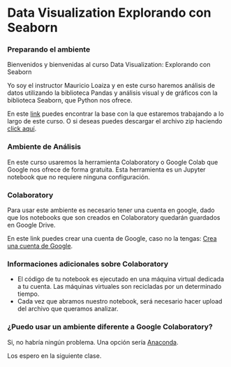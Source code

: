 # Data Visualization Explorando con Seaborn

###  Preparando el ambiente
Bienvenidos y bienvenidas al curso Data Visualization: Explorando con Seaborn

Yo soy el instructor Mauricio Loaiza y en este curso haremos análisis de datos utilizando la biblioteca Pandas y análisis visual y de gráficos con la biblioteca Seaborn, que Python nos ofrece.

En este [link](https://github.com/alura-es-cursos/1779-Data-Visualization-Explorando-con-Seaborn/tree/aula1 "link") puedes encontrar la base con la que estaremos trabajando a lo largo de este curso. O si deseas puedes descargar el archivo zip haciendo [click aquí](https://github.com/alura-es-cursos/1779-Data-Visualization-Explorando-con-Seaborn/archive/refs/heads/aula1.zip "click aquí").

### Ambiente de Análisis

En este curso usaremos la herramienta Colaboratory o Google Colab que Google nos ofrece de forma gratuita. Esta herramienta es un Jupyter notebook que no requiere ninguna configuración.

### Colaboratory

Para usar este ambiente es necesario tener una cuenta en google, dado que los notebooks que son creados en Colaboratory quedarán guardados en Google Drive.

En este link puedes crear una cuenta de Google, caso no la tengas: [Crea una cuenta de Google](https://accounts.google.com/signup/v2/webcreateaccount?flowName=GlifWebSignIn&flowEntry=SignUp "Crea una cuenta de Google").

### Informaciones adicionales sobre Colaboratory

- El código de tu notebook es ejecutado en una máquina virtual dedicada a tu cuenta. Las máquinas virtuales son recicladas por un determinado tiempo.
- Cada vez que abramos nuestro notebook, será necesario hacer upload del archivo que queramos analizar.

### ¿Puedo usar un ambiente diferente a Google Colaboratory?

Si, no habría ningún problema. Una opción sería [Anaconda](https://www.anaconda.com/download "Anaconda").

Los espero en la siguiente clase.